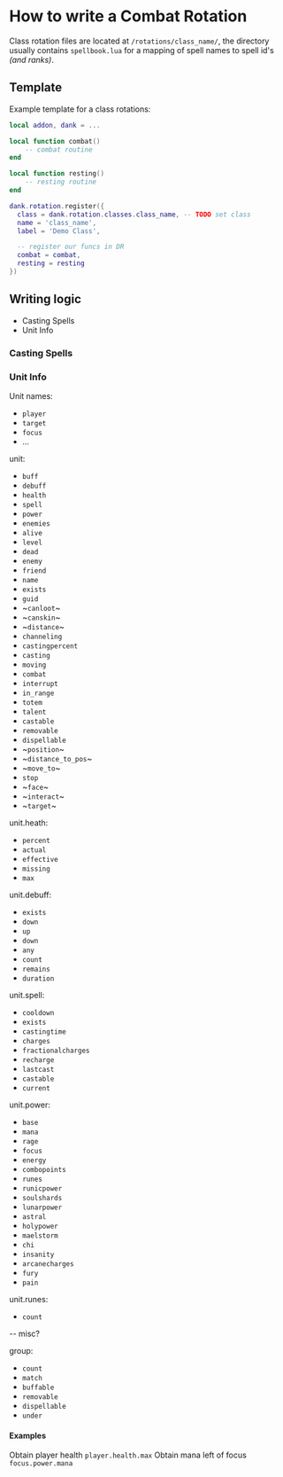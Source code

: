 
# How to write a Combat Rotation


Class rotation files are located at `/rotations/class_name/`, the directory usually contains `spellbook.lua` for a mapping of spell names to spell id's _(and ranks)_.

## Template

Example template for a class rotations:
```lua
local addon, dank = ...

local function combat()
    -- combat routine
end

local function resting()
    -- resting routine
end

dank.rotation.register({
  class = dank.rotation.classes.class_name, -- TODO set class
  name = 'class_name',
  label = 'Demo Class',

  -- register our funcs in DR
  combat = combat,
  resting = resting
})
```

## Writing logic

- Casting Spells
- Unit Info


### Casting Spells



### Unit Info

Unit names:
- `player`
- `target`
- `focus`
- ...

unit:
- `buff`
- `debuff`
- `health`
- `spell`
- `power`
- `enemies`
- `alive`
- `level`
- `dead`
- `enemy`
- `friend`
- `name`
- `exists`
- `guid`
- ~`canloot`~
- ~`canskin`~
- ~`distance`~
- `channeling`
- `castingpercent`
- `casting`
- `moving`
- `combat`
- `interrupt`
- `in_range`
- `totem`
- `talent`
- `castable`
- `removable`
- `dispellable`
- ~`position`~
- ~`distance_to_pos`~
- ~`move_to`~
- `stop`
- ~`face`~
- ~`interact`~
- ~`target`~


unit.heath:
- `percent`
- `actual`
- `effective`
- `missing`
- `max`

unit.debuff:
- `exists`
- `down`
- `up`
- `down`
- `any`
- `count`
- `remains`
- `duration`

unit.spell:
- `cooldown`
- `exists`
- `castingtime`
- `charges`
- `fractionalcharges`
- `recharge`
- `lastcast`
- `castable`
- `current`

unit.power:
- `base`
- `mana`
- `rage`
- `focus`
- `energy`
- `combopoints`
- `runes`
- `runicpower`
- `soulshards`
- `lunarpower`
- `astral`
- `holypower`
- `maelstorm`
- `chi`
- `insanity`
- `arcanecharges`
- `fury`
- `pain` 

unit.runes:
- `count`


-- misc?

group:
- `count`
- `match`
- `buffable`
- `removable`
- `dispellable`
- `under`

#### Examples
Obtain player health `player.health.max`
Obtain mana left of focus `focus.power.mana`